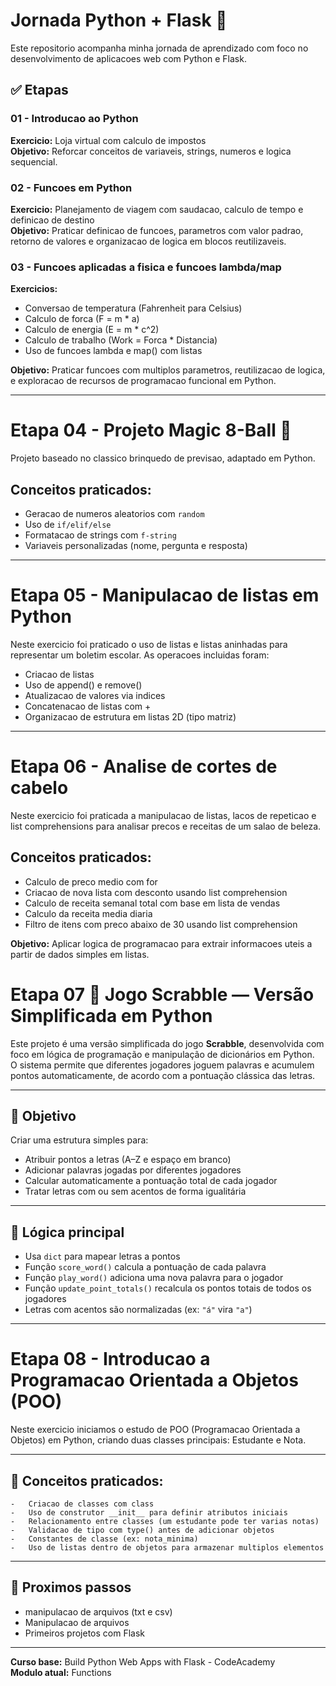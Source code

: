 # Jornada Python + Flask 🚀

Este repositorio acompanha minha jornada de aprendizado com foco no desenvolvimento de aplicacoes web com Python e Flask.

## ✅ Etapas

### 01 - Introducao ao Python
**Exercicio:** Loja virtual com calculo de impostos  
**Objetivo:** Reforcar conceitos de variaveis, strings, numeros e logica sequencial.

### 02 - Funcoes em Python
**Exercicio:** Planejamento de viagem com saudacao, calculo de tempo e definicao de destino  
**Objetivo:** Praticar definicao de funcoes, parametros com valor padrao, retorno de valores e organizacao de logica em blocos reutilizaveis.

### 03 - Funcoes aplicadas a fisica e funcoes lambda/map
**Exercicios:**  
- Conversao de temperatura (Fahrenheit para Celsius)  
- Calculo de forca (F = m * a)  
- Calculo de energia (E = m * c^2)  
- Calculo de trabalho (Work = Forca * Distancia)  
- Uso de funcoes lambda e map() com listas  

**Objetivo:** Praticar funcoes com multiplos parametros, reutilizacao de logica, e exploracao de recursos de programacao funcional em Python.

---

# Etapa 04 - Projeto Magic 8-Ball 🎱

Projeto baseado no classico brinquedo de previsao, adaptado em Python.

## Conceitos praticados:

- Geracao de numeros aleatorios com `random`
- Uso de `if/elif/else`
- Formatacao de strings com `f-string`
- Variaveis personalizadas (nome, pergunta e resposta)


---

# Etapa 05 - Manipulacao de listas em Python

Neste exercicio foi praticado o uso de listas e listas aninhadas para representar um boletim escolar. As operacoes incluidas foram:

- Criacao de listas
- Uso de append() e remove()
- Atualizacao de valores via indices
- Concatenacao de listas com +
- Organizacao de estrutura em listas 2D (tipo matriz)

---


# Etapa 06 - Analise de cortes de cabelo

Neste exercicio foi praticada a manipulacao de listas, lacos de repeticao e list comprehensions para analisar precos e receitas de um salao de beleza.

## Conceitos praticados:

- Calculo de preco medio com for
- Criacao de nova lista com desconto usando list comprehension
- Calculo de receita semanal total com base em lista de vendas
- Calculo da receita media diaria
- Filtro de itens com preco abaixo de 30 usando list comprehension

**Objetivo:** Aplicar logica de programacao para extrair informacoes uteis a partir de dados simples em listas.


#  Etapa 07 🧩 Jogo Scrabble — Versão Simplificada em Python

Este projeto é uma versão simplificada do jogo **Scrabble**, desenvolvida com foco em lógica de programação e manipulação de dicionários em Python.  
O sistema permite que diferentes jogadores joguem palavras e acumulem pontos automaticamente, de acordo com a pontuação clássica das letras.

---

## 🎯 Objetivo

Criar uma estrutura simples para:
- Atribuir pontos a letras (A–Z e espaço em branco)
- Adicionar palavras jogadas por diferentes jogadores
- Calcular automaticamente a pontuação total de cada jogador
- Tratar letras com ou sem acentos de forma igualitária

---

## 🧠 Lógica principal

- Usa `dict` para mapear letras a pontos
- Função `score_word()` calcula a pontuação de cada palavra
- Função `play_word()` adiciona uma nova palavra para o jogador
- Função `update_point_totals()` recalcula os pontos totais de todos os jogadores
- Letras com acentos são normalizadas (ex: `"á"` vira `"a"`)

---

# Etapa 08 - Introducao a Programacao Orientada a Objetos (POO)

Neste exercicio iniciamos o estudo de POO (Programacao Orientada a Objetos) em Python, criando duas classes principais: Estudante e Nota.

---

## 🧠 Conceitos praticados:
	-	Criacao de classes com class
	-	Uso de construtor __init__ para definir atributos iniciais
	-	Relacionamento entre classes (um estudante pode ter varias notas)
	-	Validacao de tipo com type() antes de adicionar objetos
	-	Constantes de classe (ex: nota_minima)
	-	Uso de listas dentro de objetos para armazenar multiplos elementos


---    





## 🚧 Proximos passos
- manipulacao de arquivos (txt e csv)
- Manipulacao de arquivos  
- Primeiros projetos com Flask

---

**Curso base:** Build Python Web Apps with Flask - CodeAcademy  
**Modulo atual:** Functions